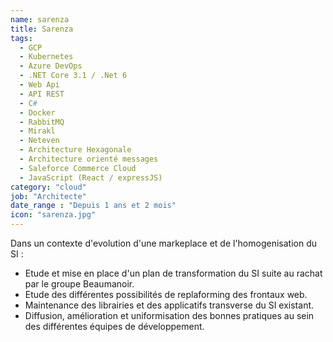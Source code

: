 ```yaml
---
name: sarenza
title: Sarenza
tags:
  - GCP
  - Kubernetes
  - Azure DevOps
  - .NET Core 3.1 / .Net 6
  - Web Api
  - API REST
  - C#
  - Docker
  - RabbitMQ
  - Mirakl
  - Neteven
  - Architecture Hexagonale
  - Architecture orienté messages
  - Saleforce Commerce Cloud
  - JavaScript (React / expressJS)
category: "cloud"
job: "Architecte"
date_range : "Depuis 1 ans et 2 mois"
icon: "sarenza.jpg"
---
```


Dans un contexte d'evolution d'une markeplace et de l'homogenisation du SI :

- Etude et mise en place d'un plan de transformation du SI suite au rachat par le groupe Beaumanoir.
- Etude des différentes possibilités de replaforming des frontaux web.
- Maintenance des librairies et des applicatifs transverse du SI existant.
- Diffusion, amélioration et uniformisation des bonnes pratiques au sein des différentes équipes de développement.
